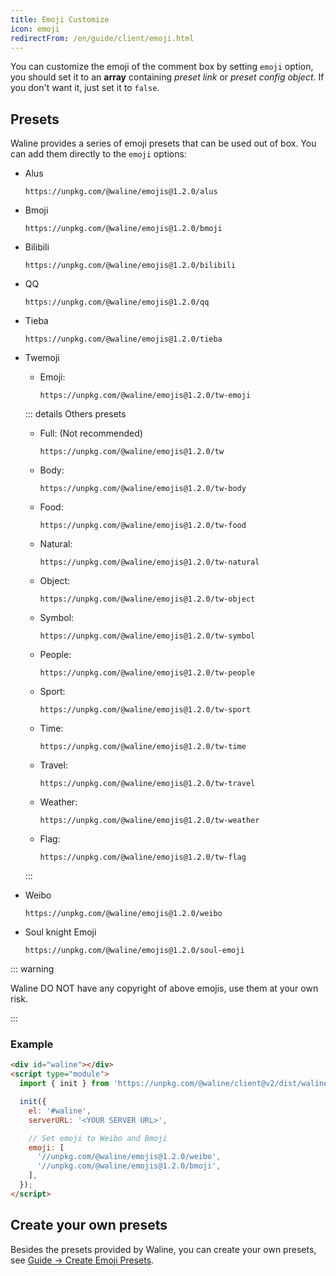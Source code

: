 ```yaml
---
title: Emoji Customize
icon: emoji
redirectFrom: /en/guide/client/emoji.html
---
```


You can customize the emoji of the comment box by setting `emoji` option, you should set it to an **array** containing _preset link_ or _preset config object_. If you don't want it, just set it to `false`.

<!-- more -->

## Presets

Waline provides a series of emoji presets that can be used out of box. You can add them directly to the `emoji` options:

- Alus

  ```http
  https://unpkg.com/@waline/emojis@1.2.0/alus
  ```

- Bmoji

  ```http
  https://unpkg.com/@waline/emojis@1.2.0/bmoji
  ```

- Bilibili

  ```http
  https://unpkg.com/@waline/emojis@1.2.0/bilibili
  ```

- QQ

  ```http
  https://unpkg.com/@waline/emojis@1.2.0/qq
  ```

- Tieba

  ```http
  https://unpkg.com/@waline/emojis@1.2.0/tieba
  ```

- Twemoji

  - Emoji:

    ```http
    https://unpkg.com/@waline/emojis@1.2.0/tw-emoji
    ```

  ::: details Others presets

  - Full: (Not recommended)

    ```http
    https://unpkg.com/@waline/emojis@1.2.0/tw
    ```

  - Body:

    ```http
    https://unpkg.com/@waline/emojis@1.2.0/tw-body
    ```

  - Food:

    ```http
    https://unpkg.com/@waline/emojis@1.2.0/tw-food
    ```

  - Natural:

    ```http
    https://unpkg.com/@waline/emojis@1.2.0/tw-natural
    ```

  - Object:

    ```http
    https://unpkg.com/@waline/emojis@1.2.0/tw-object
    ```

  - Symbol:

    ```http
    https://unpkg.com/@waline/emojis@1.2.0/tw-symbol
    ```

  - People:

    ```http
    https://unpkg.com/@waline/emojis@1.2.0/tw-people
    ```

  - Sport:

    ```http
    https://unpkg.com/@waline/emojis@1.2.0/tw-sport
    ```

  - Time:

    ```http
    https://unpkg.com/@waline/emojis@1.2.0/tw-time
    ```

  - Travel:

    ```http
    https://unpkg.com/@waline/emojis@1.2.0/tw-travel
    ```

  - Weather:

    ```http
    https://unpkg.com/@waline/emojis@1.2.0/tw-weather
    ```

  - Flag:

    ```http
    https://unpkg.com/@waline/emojis@1.2.0/tw-flag
    ```

  :::

- Weibo

  ```http
  https://unpkg.com/@waline/emojis@1.2.0/weibo
  ```

- Soul knight Emoji

  ```http
  https://unpkg.com/@waline/emojis@1.2.0/soul-emoji
  ```  

::: warning

Waline DO NOT have any copyright of above emojis, use them at your own risk.

:::

### Example

```html
<div id="waline"></div>
<script type="module">
  import { init } from 'https://unpkg.com/@waline/client@v2/dist/waline.mjs';

  init({
    el: '#waline',
    serverURL: '<YOUR SERVER URL>',

    // Set emoji to Weibo and Bmoji
    emoji: [
      '//unpkg.com/@waline/emojis@1.2.0/weibo',
      '//unpkg.com/@waline/emojis@1.2.0/bmoji',
    ],
  });
</script>
```

## Create your own presets

Besides the presets provided by Waline, you can create your own presets, see [Guide → Create Emoji Presets](../../cookbook/customize/emoji.md).

